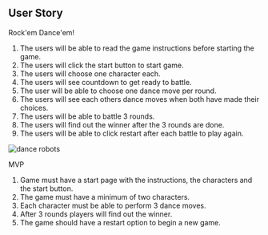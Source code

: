 ## User Story

Rock'em Dance'em!

1. The users will be able to read the game instructions before starting the game.
2. The users will click the start button to start game.
3. The users will choose one character each.
4. The users will see countdown to get ready to battle.
5. The user will be able to choose one dance move per round.
6. The users will see each others dance moves when both have made their choices.
7. The users will be able to battle 3 rounds.
8. The users will find out the winner after the 3 rounds are done.
9. The users will be able to click restart after each battle to play again. 

![dance robots](https://i.imgur.com/5o03RJy.jpg)

MVP

1. Game must have a start page with the instructions, the characters and the start button.
2. The game must have a minimum of two characters.
2. Each character must be able to perform 3 dance moves.
4. After 3 rounds players will find out the winner.
5. The game should have a restart option to begin a new game.

